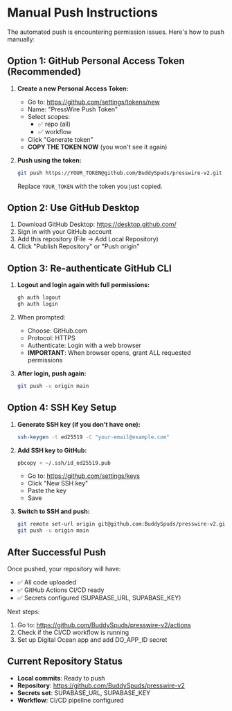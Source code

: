# Manual Push Instructions

The automated push is encountering permission issues. Here's how to push manually:

## Option 1: GitHub Personal Access Token (Recommended)

1. **Create a new Personal Access Token:**
   - Go to: https://github.com/settings/tokens/new
   - Name: "PressWire Push Token"
   - Select scopes:
     - ✅ repo (all)
     - ✅ workflow
   - Click "Generate token"
   - **COPY THE TOKEN NOW** (you won't see it again)

2. **Push using the token:**
   ```bash
   git push https://YOUR_TOKEN@github.com/BuddySpuds/presswire-v2.git main
   ```
   Replace `YOUR_TOKEN` with the token you just copied.

## Option 2: Use GitHub Desktop

1. Download GitHub Desktop: https://desktop.github.com/
2. Sign in with your GitHub account
3. Add this repository (File → Add Local Repository)
4. Click "Publish Repository" or "Push origin"

## Option 3: Re-authenticate GitHub CLI

1. **Logout and login again with full permissions:**
   ```bash
   gh auth logout
   gh auth login
   ```

2. When prompted:
   - Choose: GitHub.com
   - Protocol: HTTPS
   - Authenticate: Login with a web browser
   - **IMPORTANT**: When browser opens, grant ALL requested permissions

3. **After login, push again:**
   ```bash
   git push -u origin main
   ```

## Option 4: SSH Key Setup

1. **Generate SSH key (if you don't have one):**
   ```bash
   ssh-keygen -t ed25519 -C "your-email@example.com"
   ```

2. **Add SSH key to GitHub:**
   ```bash
   pbcopy < ~/.ssh/id_ed25519.pub
   ```
   - Go to: https://github.com/settings/keys
   - Click "New SSH key"
   - Paste the key
   - Save

3. **Switch to SSH and push:**
   ```bash
   git remote set-url origin git@github.com:BuddySpuds/presswire-v2.git
   git push -u origin main
   ```

## After Successful Push

Once pushed, your repository will have:
- ✅ All code uploaded
- ✅ GitHub Actions CI/CD ready
- ✅ Secrets configured (SUPABASE_URL, SUPABASE_KEY)

Next steps:
1. Go to: https://github.com/BuddySpuds/presswire-v2/actions
2. Check if the CI/CD workflow is running
3. Set up Digital Ocean app and add DO_APP_ID secret

## Current Repository Status

- **Local commits**: Ready to push
- **Repository**: https://github.com/BuddySpuds/presswire-v2
- **Secrets set**: SUPABASE_URL, SUPABASE_KEY
- **Workflow**: CI/CD pipeline configured